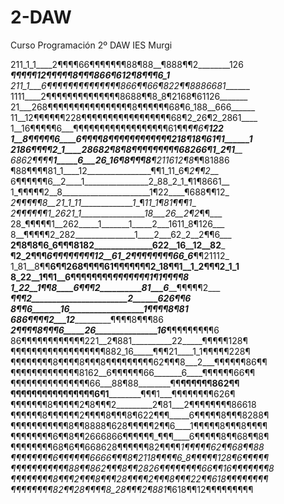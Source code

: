 # 2-DAW
Curso Programación 2º DAW IES Murgi

211_1_1____2¶¶¶¶66¶¶¶¶¶¶¶88¶88__¶888¶¶2________126
__________¶¶¶¶¶12¶¶¶¶¶8¶¶¶866¶612¶8¶¶¶6_1_________
211_1___6¶¶¶¶¶¶¶¶¶¶¶¶¶¶866¶¶66¶822¶¶8886681_______
1111____2¶¶¶¶¶¶¶¶¶¶¶¶¶¶8688¶¶8_8¶2168¶61126_______
21___268¶¶¶¶¶¶¶¶¶¶¶¶¶¶¶¶8¶¶¶¶¶¶68¶6_188__666______
11__12¶¶¶¶¶¶228¶¶¶¶¶¶¶¶¶¶¶¶¶¶¶¶¶68¶2_26¶2_2861____
1__16¶¶¶¶¶6___¶¶¶¶¶¶¶¶¶¶¶¶¶¶¶¶¶¶61¶¶_¶¶6¶____122__
1__8¶¶¶¶¶6____6¶¶¶¶8¶¶¶¶¶¶¶¶¶¶¶¶218¶18¶61¶1______1
2186¶¶¶¶2_1____28682¶8¶8¶¶¶¶¶¶¶¶¶_68266¶1_2¶1_____
6862¶¶¶¶__1_____6___26_16¶8¶¶¶8__¶211612¶8_¶¶81886
¶88¶¶¶¶81_1____12________________¶¶1_11_6¶_2¶¶2___
6¶¶¶¶¶¶6__2____1________________2_88_2_1_¶1¶8661__
1_¶¶¶¶¶2__8______________________1¶22____¶688¶¶12_
_2¶¶¶¶¶8__21_1_11_____________1__¶__11_1_¶81¶¶¶1__
_2¶¶¶¶¶¶1_2621_1________________18___26__2¶2_¶¶___
28_¶¶¶¶¶1__262_____1_______1_____2___1611_8¶126___
8__¶¶¶¶¶2_282_______________1____2___62_2__2¶¶6___
__2¶8¶8¶6_6¶¶¶8182______________622__16__12__82___
__¶2_2¶¶¶_6¶¶¶¶¶¶¶¶12__61_2¶¶¶¶¶¶¶¶66_6___¶¶21112_
1_81__8¶¶__6¶¶268¶¶¶¶61¶¶¶¶¶¶¶2_18¶¶1__1_2¶¶¶2_1_1
8_22__1¶¶1__6¶¶¶¶¶¶¶¶_____¶¶¶¶¶¶¶_1¶____1¶¶¶¶8____
1_22__1¶¶8____6¶¶¶2__________81___6______¶¶¶¶¶2___
_______¶¶¶2_______________________2______626¶¶6___
_______8¶¶6_______16__________________1__¶¶¶¶8¶81_
_____686¶¶¶¶2___12______________________¶¶¶¶8¶¶¶86
___2¶¶¶¶8¶¶¶6_____26_______________16___¶¶¶¶¶¶¶¶¶6
86¶¶¶¶¶¶¶¶¶¶¶¶221__2¶881__________22_____¶¶¶¶¶128¶
¶¶¶¶¶¶¶¶¶¶¶¶¶¶¶¶¶¶882_16_____¶¶¶21____1_1¶¶¶¶¶228¶
¶¶¶¶¶¶¶¶8¶¶¶¶8¶¶¶8¶¶¶¶¶¶¶¶¶62¶¶¶8___2___¶¶¶¶¶¶86¶¶
¶¶¶¶¶¶¶¶¶¶¶¶¶8162__6¶¶¶¶¶¶66_______6____¶¶¶¶¶¶66¶¶
¶¶¶¶¶¶¶¶¶¶¶¶¶¶¶66___88¶88________¶¶____¶¶¶¶¶¶862¶¶
¶¶¶¶¶¶¶¶¶¶¶¶¶¶¶¶6¶1____________¶¶¶1___¶¶¶¶¶¶¶¶626¶
¶¶¶¶¶¶¶8¶¶¶¶¶2¶8¶¶¶2_________2¶81___2¶¶¶¶¶¶¶¶86618
¶¶¶¶¶¶8¶¶¶¶¶¶2¶¶¶¶8¶¶¶8¶622¶¶¶_____6¶¶¶¶¶8¶¶¶8288¶
¶¶¶¶¶¶¶¶¶¶¶8¶¶8888¶628¶¶¶¶¶2¶¶6____1¶¶¶¶¶8¶¶¶8¶¶¶¶
¶¶¶¶¶¶¶¶6¶¶8¶¶2666866¶¶¶¶¶¶_¶¶¶____6¶¶¶¶¶8¶¶68¶¶8¶
¶¶¶¶¶¶¶¶68¶6¶¶668628¶¶¶¶¶¶82¶¶¶¶__1¶¶¶¶¶62¶¶68¶¶88
¶¶¶¶¶¶¶¶6¶¶¶¶¶¶6666¶¶¶8¶2118¶¶¶¶6_8¶¶¶¶¶128¶6¶¶¶¶¶
¶¶¶¶¶¶¶¶¶¶¶88¶¶862¶¶¶8¶¶2826¶¶¶¶¶¶¶¶66¶¶16¶¶¶¶¶¶¶8
¶¶¶¶¶¶¶¶8¶¶¶2¶¶¶8¶¶¶28¶¶¶¶_2¶¶¶8¶¶¶22¶¶618¶¶¶¶¶¶¶¶
¶¶¶¶¶¶¶¶82¶¶28¶¶¶¶8_28¶¶¶2__¶881_¶618¶¶12¶¶¶¶¶¶¶¶¶
